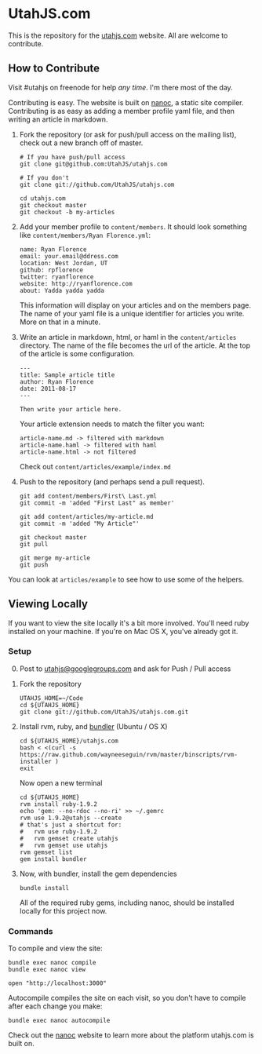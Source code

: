 UtahJS.com
==========

This is the repository for the [utahjs.com](http://utahjs.com) website. All are
welcome to contribute.

How to Contribute
-----------------

Visit #utahjs on freenode for help _any time_.  I'm there most of the day.

Contributing is easy. The website is built on [nanoc][nanoc], a static site
compiler.  Contributing is as easy as adding a member profile yaml file,
and then writing an article in markdown.

1.  Fork the repository (or ask for push/pull access on the mailing list), check out a new branch off of master.

        # If you have push/pull access
        git clone git@github.com:UtahJS/utahjs.com
        
        # If you don't
        git clone git://github.com/UtahJS/utahjs.com
        
        cd utahjs.com
        git checkout master
        git checkout -b my-articles

2.  Add your member profile to `content/members`. It should look something
    like `content/members/Ryan Florence.yml`:

        name: Ryan Florence
        email: your.email@ddress.com
        location: West Jordan, UT
        github: rpflorence
        twitter: ryanflorence
        website: http://ryanflorence.com
        about: Yadda yadda yadda

    This information will display on  your articles and on the members page.
    The name of your yaml file is a unique identifier for articles you write.
    More on that in a minute.

3.  Write an article in markdown, html, or haml in the
    `content/articles` directory.  The name of the file becomes the url
    of the article.  At the top of the article is some configuration.

        ---
        title: Sample article title
        author: Ryan Florence
        date: 2011-08-17
        ---
        
        Then write your article here.

    Your article extension needs to match the filter you want:
    
        article-name.md -> filtered with markdown
        article-name.haml -> filtered with haml
        article-name.html -> not filtered

    Check out `content/articles/example/index.md`

4.  Push to the repository (and perhaps send a pull request).

        git add content/members/First\ Last.yml
        git commit -m 'added "First Last" as member'
        
        git add content/articles/my-article.md
        git commit -m 'added "My Article"'
        
        git checkout master
        git pull
        
        git merge my-article
        git push

You can look at `articles/example` to see how to use some of the helpers.

Viewing Locally
---------------

If you want to view the site locally it's a bit more involved. You'll need ruby
installed on your machine.  If you're on Mac OS X, you've already got it.

### Setup

0.  Post to utahjs@googlegroups.com and ask for Push / Pull access
1.  Fork the repository

        UTAHJS_HOME=~/Code
        cd ${UTAHJS_HOME}
        git clone git://github.com/UtahJS/utahjs.com.git

2.  Install rvm, ruby, and [bundler][bundler] (Ubuntu / OS X)

        cd ${UTAHJS_HOME}/utahjs.com
        bash < <(curl -s https://raw.github.com/wayneeseguin/rvm/master/binscripts/rvm-installer )
        exit
        
    Now open a new terminal 
        
        cd ${UTAHJS_HOME}
        rvm install ruby-1.9.2
        echo 'gem: --no-rdoc --no-ri' >> ~/.gemrc
        rvm use 1.9.2@utahjs --create
        # that's just a shortcut for:
        #   rvm use ruby-1.9.2
        #   rvm gemset create utahjs
        #   rvm gemset use utahjs
        rvm gemset list
        gem install bundler

3.  Now, with bundler, install the gem dependencies

        bundle install

    All of the required ruby gems, including nanoc, should be installed locally
    for this project now.

### Commands

To compile and view the site:

    bundle exec nanoc compile
    bundle exec nanoc view
    
    open "http://localhost:3000"


Autocompile compiles the site on each visit, so you don't have to compile after
each change you make:

    bundle exec nanoc autocompile

Check out the [nanoc][nanoc] website to learn more about the platform utahjs.com is built on.

  [nanoc]:http://nanoc.stoneship.org/
  [bundler]:http://gembundler.com/
